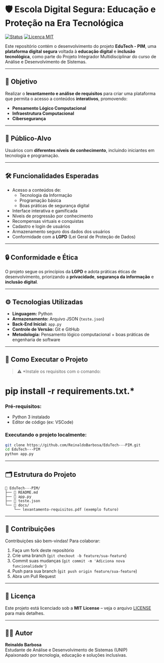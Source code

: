 # 🛡️ Escola Digital Segura: Educação e Proteção na Era Tecnológica

[![Status](https://img.shields.io/badge/status-em%20desenvolvimento-yellow.svg)](https://github.com/ReinaldoBarbosa/EduTech---PIM)
[![Licença MIT](https://img.shields.io/badge/licença-MIT-blue.svg)](LICENSE)

Este repositório contém o desenvolvimento do projeto **EduTech - PIM**, uma **plataforma digital segura** voltada à **educação digital** e **inclusão tecnológica**, como parte do Projeto Integrador Multidisciplinar do curso de Análise e Desenvolvimento de Sistemas.

---

## 🎯 Objetivo

Realizar o **levantamento e análise de requisitos** para criar uma plataforma que permita o acesso a conteúdos **interativos**, promovendo:

- **Pensamento Lógico Computacional**
- **Infraestrutura Computacional**
- **Cibersegurança**

---

## 🧠 Público-Alvo

Usuários com **diferentes níveis de conhecimento**, incluindo iniciantes em tecnologia e programação.

---

## 🛠️ Funcionalidades Esperadas

- Acesso a conteúdos de:
  - Tecnologia da Informação
  - Programação básica
  - Boas práticas de segurança digital
- Interface interativa e gamificada
- Níveis de progressão por conhecimento
- Recompensas virtuais e conquistas
- Cadastro e login de usuários
- Armazenamento seguro dos dados dos usuários
- Conformidade com a **LGPD** (Lei Geral de Proteção de Dados)

---

## 🔒 Conformidade e Ética

O projeto segue os princípios da **LGPD** e adota práticas éticas de desenvolvimento, priorizando a **privacidade**, **segurança da informação** e **inclusão digital**.

---

## ⚙️ Tecnologias Utilizadas

- **Linguagem:** Python  
- **Armazenamento:** Arquivo JSON (`teste.json`)  
- **Back-End Inicial:** `app.py`  
- **Controle de Versão:** Git e GitHub  
- **Metodologia:** Pensamento lógico computacional + boas práticas de engenharia de software

---

## 🧪 Como Executar o Projeto

> ⚠️ *Instale os requisitos com o comando:
#    pip install -r requirements.txt.*

### Pré-requisitos:

- Python 3 instalado
- Editor de código (ex: VSCode)

### Executando o projeto localmente:

```bash
git clone https://github.com/ReinaldoBarbosa/EduTech---PIM.git
cd EduTech---PIM
python app.py
```

---

## 🗂️ Estrutura do Projeto

```
📁 EduTech---PIM/
├── 📄 README.md
├── 📄 app.py
├── 📄 teste.json
└── 📁 docs/
    └── levantamento-requisitos.pdf (exemplo futuro)
```

---

## 🤝 Contribuições

Contribuições são bem-vindas! Para colaborar:

1. Faça um fork deste repositório  
2. Crie uma branch (`git checkout -b feature/sua-feature`)  
3. Commit suas mudanças (`git commit -m 'Adiciona nova funcionalidade'`)  
4. Push para sua branch (`git push origin feature/sua-feature`)  
5. Abra um Pull Request

---

## 📄 Licença

Este projeto está licenciado sob a **MIT License** – veja o arquivo [LICENSE](LICENSE) para mais detalhes.

---

## 👨‍💻 Autor

**Reinaldo Barbosa**  
Estudante de Análise e Desenvolvimento de Sistemas (UNIP)  
Apaixonado por tecnologia, educação e soluções inclusivas.
